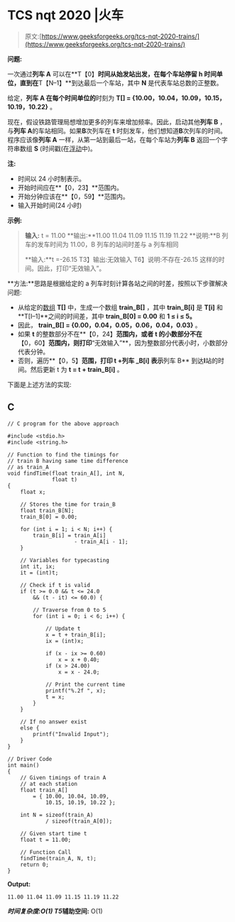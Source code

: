 # TCS nqt 2020 |火车

> 原文:[https://www.geeksforgeeks.org/tcs-nqt-2020-trains/](https://www.geeksforgeeks.org/tcs-nqt-2020-trains/)

**问题:**

一次通过**列车 A** 可以在**T【0】**时间从始发站出发，在每个车站停留 **h** 时间单位，直到在**T【N–1】**到达最后一个车站，其中 **N** 是代表车站总数的正整数。

给定，**列车 A 在每个时间单位的**时刻为 **T[] = {10.00，10.04，10.09，10.15，10.19，10.22}** 。

现在，假设铁路管理局想增加更多的列车来增加频率。因此，启动其他**列车 B** ，与**列车 A**的车站相同。如果**B**次列车在 **t** 时刻发车，他们想知道**B**次列车的时间。程序应该像**列车 A** 一样，从第一站到最后一站，在每个车站为**列车 B** 返回一个字符串数组 **S** (时间戳(在[浮动](https://www.geeksforgeeks.org/difference-float-double-c-cpp/)中)。

**注:**

*   时间以 24 小时制表示。
*   开始时间应在**【0，23】**范围内。
*   开始分钟应该在**【0，59】**范围内。
*   输入开始时间(24 小时)

**示例:**

> **输入:** t = 11.00
> **输出:**11.00 11.04 11.09 11.15 11.19 11.22
> **说明:**B 列车的发车时间为 11.00，B 列车的站间时差与 a 列车相同
> 
> **输入:**t =-26.15
> T3】输出:无效输入
> T6】说明:不存在-26.15 这样的时间。因此，打印“无效输入”。

**方法:**思路是根据给定的 a 列车时刻计算各站之间的时差，按照以下步骤解决问题:

*   从给定的[数组](https://www.geeksforgeeks.org/array-data-structure/) **T[]** 中，生成一个数组 **train_B[]** ，其中 **train_B[i]** 是 **T[i]** 和**T[I–1]**之间的时间差，其中 **train_B[0] = 0.00** 和 **1 ≤ i ≤ 5。**
*   因此， **train_B[] = {0.00，0.04，0.05，0.06，0.04，0.03}** 。
*   如果 **t** 的整数部分不在**【0，24】**范围内，或者 **t** 的小数部分不在**【0，60】**范围内，则打印**“无效输入”**，因为整数部分代表小时，小数部分代表分钟。
*   否则，遍历**【0，5】**范围，打印 **t +列车 _B[i]** 表示**列车 B** 到达**I**站的时间。然后更新 t 为 **t = t + train_B[i]** 。

下面是上述方法的实现:

## C

```
// C program for the above approach

#include <stdio.h>
#include <string.h>

// Function to find the timings for
// train B having same time difference
// as train_A
void findTime(float train_A[], int N,
              float t)
{
    float x;

    // Stores the time for train_B
    float train_B[N];
    train_B[0] = 0.00;

    for (int i = 1; i < N; i++) {
        train_B[i] = train_A[i]
                     - train_A[i - 1];
    }

    // Variables for typecasting
    int it, ix;
    it = (int)t;

    // Check if t is valid
    if (t >= 0.0 && t <= 24.0
        && (t - it) <= 60.0) {

        // Traverse from 0 to 5
        for (int i = 0; i < 6; i++) {

            // Update t
            x = t + train_B[i];
            ix = (int)x;

            if (x - ix >= 0.60)
                x = x + 0.40;
            if (x > 24.00)
                x = x - 24.0;

            // Print the current time
            printf("%.2f ", x);
            t = x;
        }
    }

    // If no answer exist
    else {
        printf("Invalid Input");
    }
}

// Driver Code
int main()
{
    // Given timings of train A
    // at each station
    float train_A[]
        = { 10.00, 10.04, 10.09,
            10.15, 10.19, 10.22 };

    int N = sizeof(train_A)
            / sizeof(train_A[0]);

    // Given start time t
    float t = 11.00;

    // Function Call
    findTime(train_A, N, t);
    return 0;
}
```

**Output:**

```
11.00 11.04 11.09 11.15 11.19 11.22

```

***时间复杂度:**O(1)*
T5**辅助空间:** O(1)